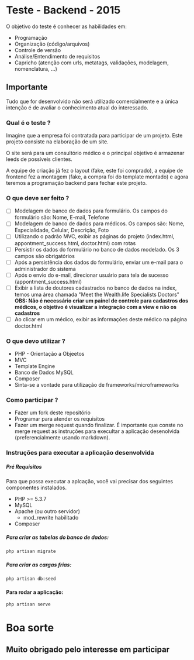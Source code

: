 # Teste - Backend - 2015
O objetivo do teste é conhecer as habilidades em:
- Programação
- Organização (código/arquivos)
- Controle de versão
- Análise/Entendimento de requisitos
- Capricho (atenção com urls, metatags, validações, modelagem, nomenclatura, ...)

## Importante
Tudo que for desenvolvido não será utilizado comercialmente e a única intenção é de avaliar o conhecimento atual do interessado.

### Qual é o teste ?
Imagine que a empresa foi contratada para participar de um projeto. Este projeto consiste na elaboração de um site.

O site será para um consultório médico e o principal objetivo é armazenar leeds de possíveis clientes.

A equipe de criação já fez o layout (fake, este foi comprado), a equipe de frontend fez a montagem (fake, a compra foi do template montado) e agora teremos a programação backend para fechar este projeto.

### O que deve ser feito ?
- [ ] Modelagem de banco de dados para formulário. Os campos do formulário são: Nome, E-mail, Telefone
- [ ] Modelagem de banco de dados para médicos. Os campos são: Nome, Especialidade, Celular, Descrição, Foto
- [ ] Utilizando o padrão MVC, exibir as páginas do projeto (index.html, appontment_success.html, doctor.html) com rotas
- [ ] Persistir os dados do formulário no banco de dados modelado. Os 3 campos são obrigatórios
- [ ] Após a persistência dos dados do formulário, enviar um e-mail para o administrador do sistema
- [ ] Após o envio do e-mail, direcionar usuário para tela de sucesso (appontment_success.html)
- [ ] Exibir a lista de doutores cadastrados no banco de dados na index, temos uma área chamada "Meet the Wealth.life Specialists Doctors" **OBS: Não é necessário criar um painel de controle para cadastros dos médicos, o objetivo é visualizar a integração com a view e não os cadastros**
- [ ] Ao clicar em um médico, exibir as informações deste médico na página doctor.html

### O que devo utilizar ?
- PHP - Orientação a Objeetos
- MVC
- Template Engine
- Banco de Dados MySQL
- Composer
- Sinta-se a vontade para utilização de frameworks/microframeworks

### Como participar ?
- Fazer um fork deste repositório
- Programar para atender os requisitos
- Fazer um merge request quando finalizar. É importante que conste no merge request as instruções para execultar a aplicação desenolvida (preferencialmente usando markdown).


### Instruções para executar a aplicação desenvolvida

##### Pré Requisitos

Para que possa executar a aplcação, você vai precisar dos seguintes componentes instalados.
- PHP >= 5.3.7
- MySQL
- Apache (ou outro servidor)
	- mod_rewrite habilitado
- Composer

##### Para criar as tabelas do banco de dados:
```bat
php artisan migrate
```

##### Para criar as cargas frias:
```bat
php artisan db:seed
```

#### Para rodar a aplicação:
```bat
php artisan serve
```

# Boa sorte
## Muito obrigado pelo interesse em participar
